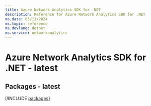 ```yaml
---
title: Azure Network Analytics SDK for .NET
description: Reference for Azure Network Analytics SDK for .NET
ms.date: 03/11/2024
ms.topic: reference
ms.devlang: dotnet
ms.service: networkanalytics
---
```

# Azure Network Analytics SDK for .NET - latest
## Packages - latest
[!INCLUDE [packages](network-analytics-index.md)]